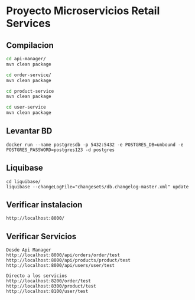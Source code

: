 # Proyecto Microservicios Retail Services

## Compilacion
```bash
cd api-manager/
mvn clean package

cd order-service/
mvn clean package

cd product-service
mvn clean package

cd user-service
mvn clean package

```
##  Levantar BD
```
docker run --name postgresdb -p 5432:5432 -e POSTGRES_DB=unbound -e POSTGRES_PASSWORD=postgres123 -d postgres
```

## Liquibase
```
cd liquibase/
liquibase --changeLogFile="changesets/db.changelog-master.xml" update
```
## Verificar instalacion

```
http://localhost:8000/
```

## Verificar Servicios

```
Desde Api Manager
http://localhost:8000/api/orders/order/test
http://localhost:8000/api/products/product/test
http://localhost:8000/api/users/user/test

Directo a los servicios
http://localhost:8200/order/test
http://localhost:8300/product/test
http://localhost:8100/user/test
```